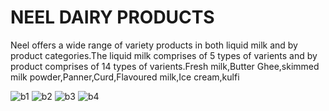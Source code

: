 # NEEL DAIRY PRODUCTS
Neel offers a wide range of variety products in both liquid milk and by product categories.The liquid milk comprises of 5 types of varients and by product comprises of 14 types of varients.Fresh milk,Butter Ghee,skimmed milk powder,Panner,Curd,Flavoured milk,Ice cream,kulfi

![b1](https://user-images.githubusercontent.com/125444900/219287742-45f3892e-41a5-4d06-871d-5020dc352c0a.jpg)
![b2](https://user-images.githubusercontent.com/125444900/219287786-b39b6e07-4945-476e-81e8-16fedc7a69c9.jpg)
![b3](https://user-images.githubusercontent.com/125444900/219287814-4bb8da5e-b8f6-47bc-b83c-997db9770f3c.jpg)
![b4](https://user-images.githubusercontent.com/125444900/219287841-760bd756-36ba-449f-98e4-83a3e498f3d5.jpg)
